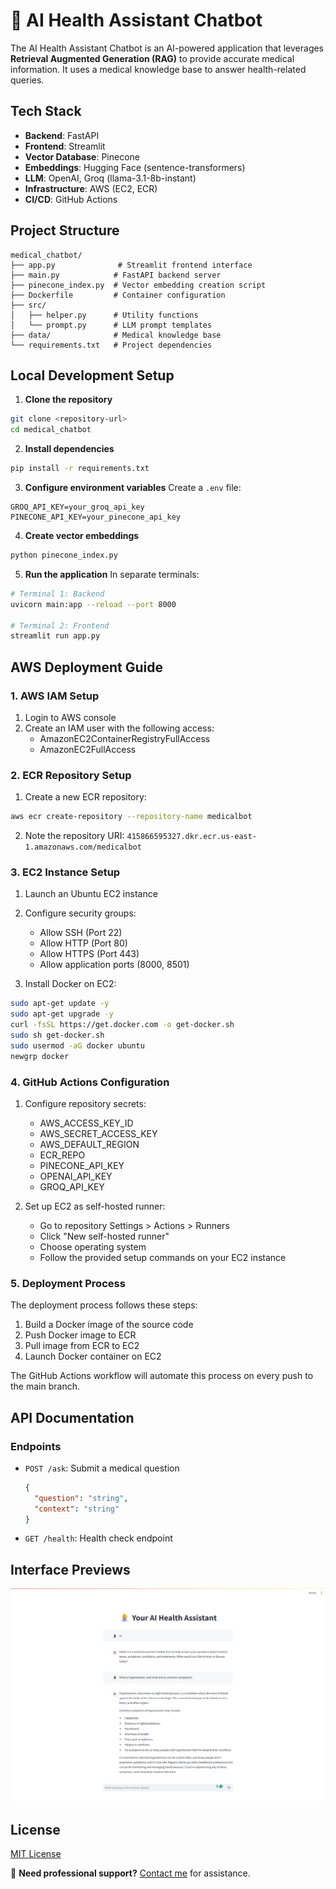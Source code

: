 # 🏥 AI Health Assistant Chatbot 

The AI Health Assistant Chatbot is an AI-powered application that leverages **Retrieval Augmented Generation (RAG)** to provide accurate medical information. It uses a medical knowledge base to answer health-related queries.


## Tech Stack

- **Backend**: FastAPI
- **Frontend**: Streamlit
- **Vector Database**: Pinecone
- **Embeddings**: Hugging Face (sentence-transformers)
- **LLM**: OpenAI, Groq (llama-3.1-8b-instant)
- **Infrastructure**: AWS (EC2, ECR)
- **CI/CD**: GitHub Actions

## Project Structure

```
medical_chatbot/
├── app.py              # Streamlit frontend interface
├── main.py            # FastAPI backend server
├── pinecone_index.py  # Vector embedding creation script
├── Dockerfile         # Container configuration
├── src/
│   ├── helper.py      # Utility functions
│   └── prompt.py      # LLM prompt templates
├── data/              # Medical knowledge base
└── requirements.txt   # Project dependencies
```

## Local Development Setup

1. **Clone the repository**
```bash
git clone <repository-url>
cd medical_chatbot
```

2. **Install dependencies**
```bash
pip install -r requirements.txt
```

3. **Configure environment variables**
Create a `.env` file:
```env
GROQ_API_KEY=your_groq_api_key
PINECONE_API_KEY=your_pinecone_api_key
```

4. **Create vector embeddings**
```bash
python pinecone_index.py
```

5. **Run the application**
In separate terminals:
```bash
# Terminal 1: Backend
uvicorn main:app --reload --port 8000

# Terminal 2: Frontend
streamlit run app.py
```

## AWS Deployment Guide

### 1. AWS IAM Setup

1. Login to AWS console
2. Create an IAM user with the following access:
   - AmazonEC2ContainerRegistryFullAccess
   - AmazonEC2FullAccess

### 2. ECR Repository Setup

1. Create a new ECR repository:
```bash
aws ecr create-repository --repository-name medicalbot
```
2. Note the repository URI: 
   `415866595327.dkr.ecr.us-east-1.amazonaws.com/medicalbot`

### 3. EC2 Instance Setup

1. Launch an Ubuntu EC2 instance
2. Configure security groups:
   - Allow SSH (Port 22)
   - Allow HTTP (Port 80)
   - Allow HTTPS (Port 443)
   - Allow application ports (8000, 8501)

3. Install Docker on EC2:
```bash
sudo apt-get update -y
sudo apt-get upgrade -y
curl -fsSL https://get.docker.com -o get-docker.sh
sudo sh get-docker.sh
sudo usermod -aG docker ubuntu
newgrp docker
```

### 4. GitHub Actions Configuration

1. Configure repository secrets:
   - AWS_ACCESS_KEY_ID
   - AWS_SECRET_ACCESS_KEY
   - AWS_DEFAULT_REGION
   - ECR_REPO
   - PINECONE_API_KEY
   - OPENAI_API_KEY
   - GROQ_API_KEY

2. Set up EC2 as self-hosted runner:
   - Go to repository Settings > Actions > Runners
   - Click "New self-hosted runner"
   - Choose operating system
   - Follow the provided setup commands on your EC2 instance

### 5. Deployment Process

The deployment process follows these steps:
1. Build a Docker image of the source code
2. Push Docker image to ECR
3. Pull image from ECR to EC2
4. Launch Docker container on EC2

The GitHub Actions workflow will automate this process on every push to the main branch.

## API Documentation

### Endpoints

- `POST /ask`: Submit a medical question
  ```json
  {
    "question": "string",
    "context": "string"
  }
  ```
- `GET /health`: Health check endpoint

## Interface Previews

![Interface](data/front-end.png)


## License

[MIT License](LICENSE)


📩 **Need professional support?** [Contact me](mailto:hafizshakeel1997@gmail.com) for assistance.  
